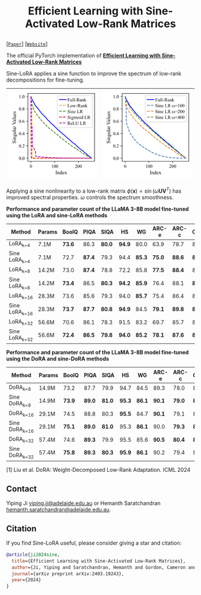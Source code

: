<h1 align="center">
    <p> Efficient Learning with Sine-Activated Low-Rank Matrices </p>
</h1> 

[[`Paper`](https://arxiv.org/abs/2403.19243)] [[`Website`](https://github.com/samy-ji/Sine-Low-Rank/)] 

The official PyTorch implementation of [**Efficient Learning with Sine-Activated Low-Rank Matrices**](https://arxiv.org/abs/2403.19243) 

Sine-LoRA applies a sine function to improve the spectrum of low-rank decompositions for fine-tuning. 

| <img src="svd_1.png" alt="Figure 1" width="250"> | <img src="svd_2.png" alt="Figure 2" width="250"> |
|--------------------------------------------------|--------------------------------------------------|

Applying a sine nonlinearity to a low-rank matrix  $\phi(\mathbf{x}) = \sin(\omega \mathbf{U} \mathbf{V}^{T})$ has improved spectral properties. $\omega$ controls the spectrum smoothness.





**Performance and parameter count of the LLaMA 3-8B model fine-tuned using the LoRA and sine-LoRA methods** 

| **Method**              | **Params** | **BoolQ** | **PIQA** | **SIQA** | **HS**   | **WG**   | **ARC-e** | **ARC-c** | **OBQA** | **Avg.** |
|--------------------------|------------|-----------|----------|----------|----------|----------|-----------|-----------|----------|----------|
| LoRA<sub>k=4</sub>       | 7.1M       | **73.6**  | 86.3     | **80.0**  | **94.9**  | 80.0     | 63.9      | 78.7      | 83.0     | 80.0     |
| Sine LoRA<sub>k=4</sub>  | 7.1M       | 72.7      | **87.4**  | 79.3     | 94.4     | **85.3**  | **75.0**  | **88.6**  | **86.2** | **83.6** |
| LoRA<sub>k=8</sub>       | 14.2M      | 73.0      | **87.4**  | 78.8     | 72.2     | 85.8     | **77.5**  | **88.4**  | 83.2     | 80.8     |
| Sine LoRA<sub>k=8</sub>  | 14.2M      | **73.4**  | 86.5     | **80.3**  | **94.2**  | **85.9**  | 76.4      | 88.1      | **84.6** | **83.7** |
| LoRA<sub>k=16</sub>      | 28.3M      | 73.6      | 85.6     | 79.3     | 94.0     | **85.7**  | 75.4      | 86.4      | 83.2     | 82.9     |
| Sine LoRA<sub>k=16</sub> | 28.3M      | **73.7**  | **87.7**  | **80.8**  | **94.9**  | 84.5     | **79.1**  | **89.8**  | **84.4** | **84.4** |
| LoRA<sub>k=32</sub>      | 56.6M      | 70.6      | 86.1     | 78.3     | 91.5     | 83.2     | 69.7      | 85.7      | 81.4     | 80.8     |
| Sine LoRA<sub>k=32</sub> | 56.6M      | **72.4**  | **86.5**  | **79.8**  | **94.0**  | **85.2**  | **78.1**  | **87.6**  | **85.0** | **83.6** |




**Performance and parameter count of the LLaMA 3-8B model fine-tuned using the DoRA and sine-DoRA methods**

| **Method**              | **Params** | **BoolQ** | **PIQA** | **SIQA** | **HS**  | **WG**  | **ARC-e** | **ARC-c** | **OBQA** | **Avg.** |
|--------------------------|------------|-----------|----------|----------|---------|---------|-----------|-----------|----------|----------|
| DoRA<sub>k=8</sub>      | 14.9M      | 73.2      | 87.7     | 79.9     | 94.7    | 84.5    | 89.3      | 78.0      | 83.2     | 83.8     | 
| Sine DoRA<sub>k=8</sub> | 14.9M      | **73.9**  | **89.0** | **81.0** | **95.3**| **86.1**| **90.1**  | **79.0**  | **87.0** | **85.2** |        
| DoRA<sub>k=16</sub>    | 29.1M      | 74.5      | 88.8     | 80.3     | **95.5**| 84.7    | **90.1**  | 79.1      | 87.2     | 85.0     | 
| Sine DoRA<sub>k=16</sub>| 29.1M      | **75.1**  | **89.0** | **81.0** | 95.3    | **86.1**| 90.0      | **79.3**  | **86.2** | **85.3** |      
| DoRA<sub>k=32</sub>    | 57.4M      | 74.6      | **89.3** | 79.9     | 95.5    | 85.6    | **90.5**  | **80.4**  | **85.8** | 85.2     | 
| Sine DoRA<sub>k=32</sub>| 57.4M      | **75.8**  | **89.3** | **80.3** | **95.9**| **86.1**| 90.2      | 79.4      | 85.4     | **85.3** |       


[1] Liu et al. DoRA: Weight-Decomposed Low-Rank Adaptation. ICML 2024

## Contact
Yiping Ji [yiping.ji@adelaide.edu.au](yiping.ji@adelaide.edu.au) or Hemanth Saratchandran [hemanth.saratchandran@adelaide.edu.au](hemanth.saratchandran@adelaide.edu.au).

## Citation
If you find Sine-LoRA useful, please consider giving a star and citation:

```bibtex
@article{ji2024sine,
  title={Efficient Learning with Sine-Activated Low-Rank Matrices},
  author={Ji, Yiping and Saratchandran, Hemanth and Gordon, Cameron and Zhang, Zeyu and Lucey, Simon},
  journal={arXiv preprint arXiv:2403.19243},
  year={2024}
}
```
